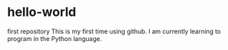 # hello-world
first repository
This is my first time using github.  I am currently learning to program in the Python language.
